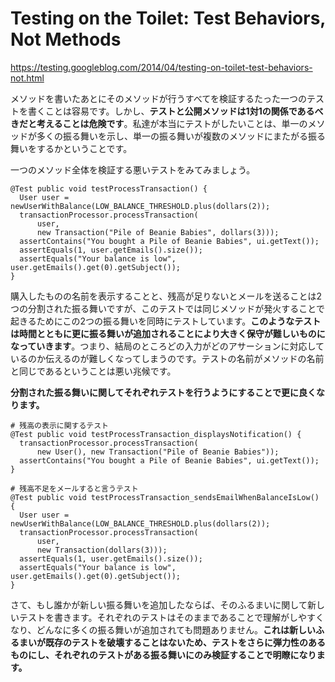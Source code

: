 # Testing on the Toilet: Test Behaviors, Not Methods

https://testing.googleblog.com/2014/04/testing-on-toilet-test-behaviors-not.html


メソッドを書いたあとにそのメソッドが行うすべてを検証するたった一つのテストを書くことは容易です。しかし、**テストと公開メソッドは1対1の関係であるべきだと考えることは危険です**。私達が本当にテストがしたいことは、単一のメソッドが多くの振る舞いを示し、単一の振る舞いが複数のメソッドにまたがる振る舞いをするかということです。

一つのメソッド全体を検証する悪いテストをみてみましょう。


    @Test public void testProcessTransaction() {
      User user = newUserWithBalance(LOW_BALANCE_THRESHOLD.plus(dollars(2));
      transactionProcessor.processTransaction(
          user,
          new Transaction("Pile of Beanie Babies", dollars(3)));
      assertContains("You bought a Pile of Beanie Babies", ui.getText());
      assertEquals(1, user.getEmails().size());
      assertEquals("Your balance is low", user.getEmails().get(0).getSubject());
    }

購入したものの名前を表示することと、残高が足りないとメールを送ることは2つの分割された振る舞いですが、このテストでは同じメソッドが発火することで起きるためにこの2つの振る舞いを同時にテストしています。**このようなテストは時間とともに更に振る舞いが追加されることにより大きく保守が難しいものになっていきます**。つまり、結局のところどの入力がどのアサーションに対応しているのか伝えるのが難しくなってしまうのです。テストの名前がメソッドの名前と同じであるということは悪い兆候です。

**分割された振る舞いに関してそれぞれテストを行うようにすることで更に良くなります。** 


    # 残高の表示に関するテスト
    @Test public void testProcessTransaction_displaysNotification() {
      transactionProcessor.processTransaction(
          new User(), new Transaction("Pile of Beanie Babies"));
      assertContains("You bought a Pile of Beanie Babies", ui.getText());
    } 
    
    # 残高不足をメールすると言うテスト
    @Test public void testProcessTransaction_sendsEmailWhenBalanceIsLow() {
      User user = newUserWithBalance(LOW_BALANCE_THRESHOLD.plus(dollars(2));
      transactionProcessor.processTransaction(
          user,
          new Transaction(dollars(3)));
      assertEquals(1, user.getEmails().size());
      assertEquals("Your balance is low", user.getEmails().get(0).getSubject());
    }

さて、もし誰かが新しい振る舞いを追加したならば、そのふるまいに関して新しいテストを書きます。それぞれのテストはそのままであることで理解がしやすくなり、どんなに多くの振る舞いが追加されても問題ありません。**これは新しいふるまいが既存のテストを破壊することはないため、テストをさらに弾力性のあるものにし、それぞれのテストがある振る舞いにのみ検証することで明瞭になります。** 

